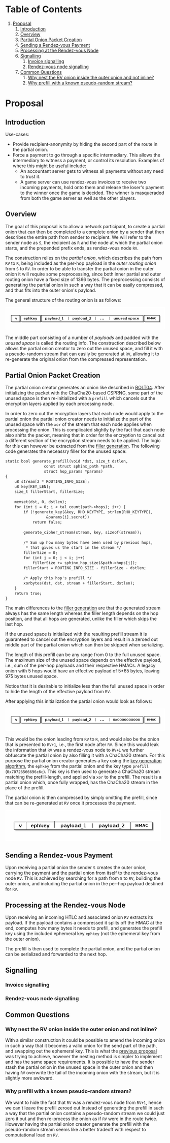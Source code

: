 
# Table of Contents

1.  [Proposal](#org78d4940)
    1.  [Introduction](#orgd0023b1)
    2.  [Overview](#orgdb755c0)
    3.  [Partial Onion Packet Creation](#orgcaa6be5)
    4.  [Sending a Rendez-vous Payment](#orgce4245c)
    5.  [Processing at the Rendez-vous Node](#orgb7aec92)
    6.  [Signalling](#orgf8a3390)
        1.  [Invoice signalling](#orgeec1817)
        2.  [Rendez-vous node signalling](#orga7e7d24)
    7.  [Common Questions](#org5952639)
        1.  [Why nest the RV onion inside the outer onion and not inline?](#org335c922)
        2.  [Why prefill with a known pseudo-random stream?](#org93dff5e)


<a id="org78d4940"></a>

# Proposal


<a id="orgd0023b1"></a>

## Introduction

Use-cases:

-   Provide <span class="underline">recipient-anonymity</span> by hiding the second part of the route in the
    partial onion.
-   Force a payment to go through a specific intermediary. This allows the
    intermediary to <span class="underline">witness a payment</span>, or <span class="underline">control its resolution</span>. Examples
    of where this might be useful include:
    -   An accountant server gets to witness all payments without any need to
        trust it.
    -   A game server can use rendez-vous invoices to receive two incoming
        payments, hold onto them and release the loser's payment to the winner
        once the game is decided. The winner is masqueraded from both the game
        server as well as the other players.


<a id="orgdb755c0"></a>

## Overview

The goal of this proposal is to allow a network participant, to create a
partial onion that can then be completed to a complete onion by a sender that
then describes the entire path from sender to recipient. We will refer to the
sender node as `S`, the recipient as `R` and the node at which the partial
onion starts, and the prepended prefix ends, as rendez-vous node `RV`.

The construction relies on the *partial onion*, which describes the path from
`RV` to `R`, being included as the per-hop payload in the *outer routing
onion* from `S` to `RV`. In order to be able to transfer the partial onion in
the outer onion it will require some preprocessing, since both inner partial
and outer routing onion have a fixed size of 1366 bytes.
The preprocessing consists of generating the partial onion in such a way that
it can be easily compressed, and thus fits into the outer onion's payload.

The general structure of the routing onion is as follows:

![img](images/rendez-vous-onion-structure.png)

The middle part consisting of a number of *payloads* and padded with the
*unused space* is called the routing info. The construction described below
allows the partial onion creator to zero out the unused space, and fill it
with a pseudo-random stream that can easily be generated at `RV`, allowing it
to re-generate the original onion from the compressed representation.


<a id="orgcaa6be5"></a>

## Partial Onion Packet Creation

The partial onion creator generates an onion like described in
[BOLT04][bolt04]. After initializing the packet with the ChaCha20-based
CSPRNG, some part of the unused space is then re-initialized with a `prefill`
which cancels out the encryption layers applied by each processing node.

In order to zero out the encryption layers that each node would apply to the
partial onion the partial onion creator needs to initialize the part of the
unused space with the `xor` of the stream that each node applies when
processing the onion. This is complicated slightly by the fact that each node
also shifts the packet, meaning that in order for the encryption to cancel out
a different section of the encryption stream needs to be applied. The logic
for this can however be extracted from the [filler
generation][bolt04-filler]. The following code generates the neceassry filler
for the unused space:

    static bool generate_prefill(void *dst, size_t dstlen,
    			     const struct sphinx_path *path,
    			     struct hop_params *params)
    {
    	u8 stream[2 * ROUTING_INFO_SIZE];
    	u8 key[KEY_LEN];
    	size_t fillerStart, fillerSize;
    
    	memset(dst, 0, dstlen);
    	for (int i = 0; i < tal_count(path->hops); i++) {
    		if (!generate_key(&key, RHO_KEYTYPE, strlen(RHO_KEYTYPE),
    				  &params[i].secret))
    			return false;
    
    		generate_cipher_stream(stream, key, sizeof(stream));
    
    		/* Sum up how many bytes have been used by previous hops,
    		 * that gives us the start in the stream */
    		fillerSize = 0;
    		for (int j = 0; j < i; j++)
    			fillerSize += sphinx_hop_size(&path->hops[j]);
    		fillerStart = ROUTING_INFO_SIZE - fillerSize - dstlen;
    
    		/* Apply this hop's prefill */
    		xorbytes(dst, dst, stream + fillerStart, dstlen);
    	}
    	return true;
    }

The main differences to the [filler generation][bolt04-filler] are that the
generated stream always has the same length whereas the filler length depends
on the hop position, and that all hops are generated, unlike the filler which
skips the last hop.

If the unused space is initialized with the resulting prefill stream it is
guaranteed to cancel out the encryption layers and result in a zeroed out
middle part of the partial onion which can then be skipped when serializing.

The length of this prefill can be any range from 0 to the full unused
space. The maximum size of the unused space depends on the effective payload,
i.e., sum of the per-hop payloads and their respective HMACs. A legacy onion
with 5 hops would have an effective payload of 5\*65 bytes, leaving 975 bytes
unused space.

Notice that it is desirable to initialize less than the full unused space in
order to hide the length of the effective payload from `RV`.

After applying this initialization the partial onion would look as follows:

![img](images/rendez-vous-zeroed.png)

This would be the onion leading from `RV` to `R`, and would also be the onion
that is presented to `RV+1`, i.e., the first node after `RV`. Since this would
leak the information that `RV` was a rendez-vous node to `RV+1` we further
obfuscate the partial onion by also filling it with a ChaCha20 stream.  For
this purpose the partial onion creator generates a key using the [key
generation algorithm][key-gen], the `ephkey` from the partial onion and the
key type `prefill` (`0x70726566696c6c`). This key is then used to generate a
ChaCha20 stream matching the prefill-length, and applied via `xor` to the
prefill. The result is a partial onion which, once fully wrapped, has the
ChaCha20 stream in the place of the prefill.

The partial onion is then compressed by simply omitting the prefill, since
that can be re-generated at `RV` once it processes the payment.

![img](images/rendez-vous-compressed.png)

[bolt04]: <https://github.com/lightningnetwork/lightning-rfc/blob/master/04-onion-routing.md>
[bolt04-filler]: <https://github.com/lightningnetwork/lightning-rfc/blob/master/04-onion-routing.md#filler-generation>
[key-gen]: <https://github.com/lightningnetwork/lightning-rfc/blob/master/04-onion-routing.md#key-generation>


<a id="orgce4245c"></a>

## Sending a Rendez-vous Payment

Upon receiving a partial onion the sender `S` creates the outer onion,
carrying the payment and the partial onion from itself to the rendez-vous node
`RV`. This is achieved by searching for a path from `S` to `RV`, building
the outer onion, and including the partial onion in the per-hop payload
destined for `RV`.


<a id="orgb7aec92"></a>

## Processing at the Rendez-vous Node

Upon receiving an incoming HTLC and associated onion `RV` extracts its
payload. If the payload contains a compressed it splits off the HMAC at the
end, computes how many bytes it needs to prefill, and generates the prefill
key using the included ephemeral key `ephkey` (not the ephemeral key from the
outer onion).

The prefill is then used to complete the partial onion, and the partial onion
can be serialized and forwarded to the next hop.


<a id="orgf8a3390"></a>

## Signalling


<a id="orgeec1817"></a>

### Invoice signalling


<a id="orga7e7d24"></a>

### Rendez-vous node signalling


<a id="org5952639"></a>

## Common Questions


<a id="org335c922"></a>

### Why nest the RV onion inside the outer onion and not inline?

With a similar construction it could be possible to amend the incoming onion
in such a way that it becomes a valid onion for the send part of the path, and
swapping out the ephemeral key. This is what the [previous proposal][prev] was
trying to achieve, however the nesting method is simpler to implement and
has the same space requirements. It is possible to have the sender stash the
partial onion in the unused space in the outer onion and then having `RV`
overwrite the tail of the incoming onion with the stream, but it is slightly
more awkward.

[prev]: <https://github.com/lightningnetwork/lightning-rfc/wiki/Rendez-vous-mechanism-on-top-of-Sphinx>


<a id="org93dff5e"></a>

### Why prefill with a known pseudo-random stream?

We want to hide the fact that `RV` was a rendez-vous node from `RV+1`, hence
we can't leave the prefill zeroed out.Instead of generating the prefill in
such a way that the partial onion contains a pseudo-random stream we could
just zero it out and then re-process the onion as if `RV` were in the route
twice. However having the partial onion creator generate the prefill with the
pseudo-random stream seems like a better tradeoff with respect to
computational load on `RV`.

